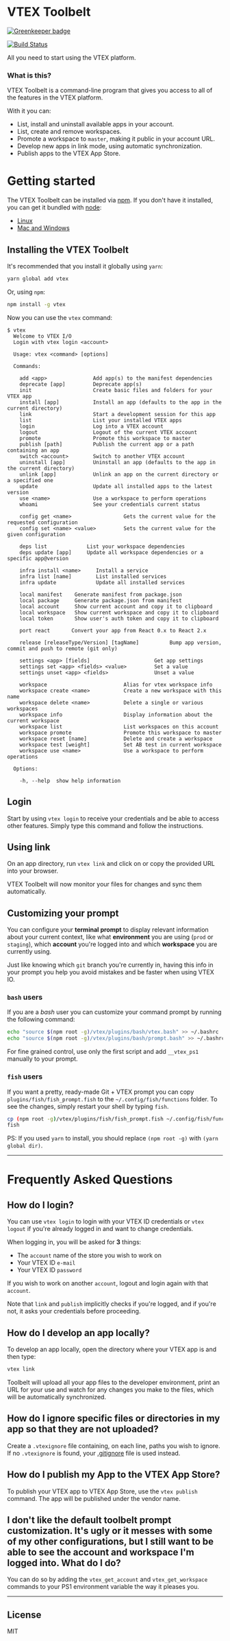 # VTEX Toolbelt

[![Greenkeeper badge](https://badges.greenkeeper.io/vtex/toolbelt.svg)](https://greenkeeper.io/)

[![Build Status](https://travis-ci.org/vtex/toolbelt.svg?branch=master)](https://travis-ci.org/vtex/toolbelt)

All you need to start using the VTEX platform.

### What is this?

VTEX Toolbelt is a command-line program that gives you access to all of the features in the VTEX platform.

With it you can:

- List, install and uninstall available apps in your account.
- List, create and remove workspaces.
- Promote a workspace to `master`, making it public in your account URL.
- Develop new apps in link mode, using automatic synchronization.
- Publish apps to the VTEX App Store.

# Getting started

The VTEX Toolbelt can be installed via [npm](https://www.npmjs.com/).
If you don't have it installed, you can get it bundled with [node](https://nodejs.org/):
 - [Linux](https://nodejs.org/en/download/package-manager/)
 - [Mac and Windows](https://nodejs.org/en/download/)

## Installing the VTEX Toolbelt

It's recommended that you install it globally using `yarn`:

```sh
yarn global add vtex
```

Or, using `npm`:

```sh
npm install -g vtex
```

Now you can use the `vtex` command:

```
$ vtex
  Welcome to VTEX I/O
  Login with vtex login <account>

  Usage: vtex <command> [options]

  Commands:

    add <app>               Add app(s) to the manifest dependencies
    deprecate [app]         Deprecate app(s)
    init                    Create basic files and folders for your VTEX app
    install [app]           Install an app (defaults to the app in the current directory)
    link                    Start a development session for this app
    list                    List your installed VTEX apps
    login                   Log into a VTEX account
    logout                  Logout of the current VTEX account
    promote                 Promote this workspace to master
    publish [path]          Publish the current app or a path containing an app
    switch <account>        Switch to another VTEX account
    uninstall [app]         Uninstall an app (defaults to the app in the current directory)
    unlink [app]            Unlink an app on the current directory or a specified one
    update                  Update all installed apps to the latest version
    use <name>              Use a workspace to perform operations
    whoami                  See your credentials current status

    config get <name>                 Gets the current value for the requested configuration
    config set <name> <value>         Sets the current value for the given configuration

    deps list             List your workspace dependencies
    deps update [app]     Update all workspace dependencies or a specific app@version

    infra install <name>     Install a service
    infra list [name]        List installed services
    infra update             Update all installed services

    local manifest    Generate manifest from package.json
    local package     Generate package.json from manifest
    local account     Show current account and copy it to clipboard
    local workspace   Show current workspace and copy it to clipboard
    local token       Show user's auth token and copy it to clipboard

    port react       Convert your app from React 0.x to React 2.x

    release [releaseType/Version] [tagName]          Bump app version, commit and push to remote (git only)

    settings <app> [fields]                     Get app settings
    settings set <app> <fields> <value>         Set a value
    settings unset <app> <fields>               Unset a value

    workspace                         Alias for vtex workspace info
    workspace create <name>           Create a new workspace with this name
    workspace delete <name>           Delete a single or various workspaces
    workspace info                    Display information about the current workspace
    workspace list                    List workspaces on this account
    workspace promote                 Promote this workspace to master
    workspace reset [name]            Delete and create a workspace
    workspace test [weight]           Set AB test in current workspace
    workspace use <name>              Use a workspace to perform operations

  Options:

    -h, --help  show help information
```

## Login

Start by using `vtex login` to receive your credentials and be able to access other features.
Simply type this command and follow the instructions.

## Using link

On an app directory, run `vtex link` and click on or copy the provided URL into your browser.

VTEX Toolbelt will now monitor your files for changes and sync them automatically.

## Customizing your prompt

You can configure your **terminal prompt** to display relevant information about your current context, like what **environment** you are using (`prod` or `staging`), which **account** you're logged into and which **workspace** you are currently using.

Just like knowing which `git` branch you're currently in, having this info in your prompt you help you avoid mistakes and be faster when using VTEX IO.

### `bash` users

If you are a _bash_ user you can customize your command prompt by running the following command:

```sh
echo "source $(npm root -g)/vtex/plugins/bash/vtex.bash" >> ~/.bashrc
echo "source $(npm root -g)/vtex/plugins/bash/prompt.bash" >> ~/.bashrc
```

For fine grained control, use only the first script and add `__vtex_ps1` manually to your prompt.

### `fish` users

If you want a pretty, ready-made Git + VTEX prompt you can copy `plugins/fish/fish_prompt.fish` to the  `~/.config/fish/functions` folder. To see the changes, simply restart your shell by typing `fish`.

```sh
cp (npm root -g)/vtex/plugins/fish/fish_prompt.fish ~/.config/fish/functions/
fish
```

PS: If you used `yarn` to install, you should replace `(npm root -g)` with `(yarn global dir)`.

---

# Frequently Asked Questions

## How do I login?

You can use `vtex login` to login with your VTEX ID credentials or `vtex logout` if you're already logged in and want to change credentials.

When logging in, you will be asked for **3** things:

- The `account` name of the store you wish to work on
- Your VTEX ID `e-mail`
- Your VTEX ID `password`

If you wish to work on another `account`, logout and login again with that `account`.

Note that `link` and `publish` implicitly checks if you're logged, and if you're not, it asks your credentials before proceeding.


## How do I develop an app locally?

To develop an app locally, open the directory where your VTEX app is and then type:

```sh
vtex link
```

Toolbelt will upload all your app files to the developer environment, print an URL for your use and watch for any changes you make to the files, which will be automatically synchronized.

## How do I ignore specific files or directories in my app so that they are not uploaded?

Create a `.vtexignore` file containing, on each line, paths you wish to ignore.
If no `.vtexignore` is found, your [.gitignore](http://git-scm.com/docs/gitignore) file is used instead.


## How do I publish my App to the VTEX App Store?

To publish your VTEX app to VTEX App Store, use the `vtex publish` command. The app will be published under the vendor name.


## I don't like the default toolbelt prompt customization. It's ugly or it messes with some of my other configurations, but I still want to be able to see the account and workspace I'm logged into. What do I do?

You can do so by adding the `vtex_get_account` and `vtex_get_workspace` commands to your PS1 environment variable the way it pleases you.

---

## License

MIT
